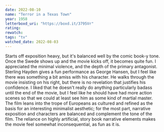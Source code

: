 ```yaml
---
date: 2022-08-10
name: "Terror in a Texas Town"
year: 1958
letterboxd_uri: "https://boxd.it/3795Vr"
rating: 
rewatch: 
tags: "tv"
watched_date: 2022-08-03
---
```


Starts off exposition heavy, but it's balanced well by the comic book-y tone. Once the Swede shows up and the movie kicks off, it becomes quite fun. I appreciated the minimal violence, and the depth of the primary antagonist. Sterling Hayden gives a fun performance as George Hansen, but I feel like there was something a bit amiss with his character. He walks through the movie insisting on his right, but there is no revelation that justifies his confidence. I liked that he doesn't really do anything particularly badass until the end of the movie, but I feel like he should have had more action scenes so that we could at least see him as some kind of martial master. The film leans into the trope of Europeans as cultured and refined as the basis for an interesting minimalist aesthetic; for the most part, narrative exposition and characters are balanced and complement the tone of the film. The reliance on highly artificial, story book narrative elements makes the movie feel somewhat inconsequential, as fun as it is.
